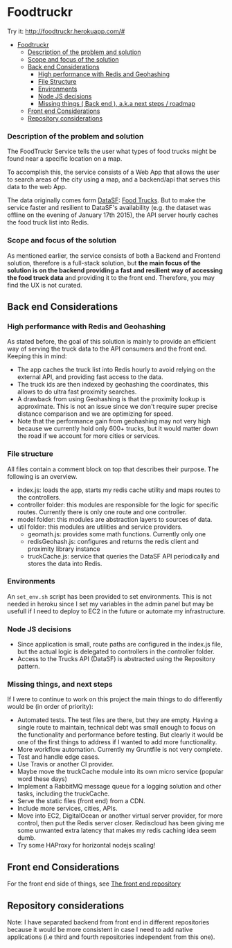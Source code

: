 # Foodtruckr

Try it:
http://foodtruckr.herokuapp.com/#

- [Foodtruckr](#foodtruckr)
    - [Description of the problem and solution](#description-of-the-problem-and-solution)
    - [Scope and focus of the solution](#scope-and-focus-of-the-solution)
    - [Back end Considerations](#back-end-considerations)
        - [High performance with Redis and Geohashing](#high-performance-with-redis-and-geohashing)
        - [File Structure](#file-structure)
        - [Environments](#environments)
        - [Node JS decisions](#node-js-decisions)
        - [Missing things ( Back end ), a.k.a next steps / roadmap](#missing-things--back-end--aka-next-steps--roadmap)
    - [Front end Considerations](#front-end-considerations)
    - [Repository considerations](#repository-considerations)

### Description of the problem and solution

The FoodTruckr Service tells the user what types of food trucks might be found near a specific location on a map.

To accomplish this, the service consists of a Web App that allows the user to search areas of the city using a map, and a backend/api that serves this data to the web App.

The data originally comes form [DataSF](http://www.datasf.org/): [Food
Trucks](https://data.sfgov.org/Permitting/Mobile-Food-Facility-Permit/rqzj-sfat). But to make the service faster and resilient to DataSF's availability (e.g. the dataset was offline on the evening of January 17th 2015), the API server hourly caches the food truck list into Redis.

### Scope and focus of the solution
As mentioned earlier, the service consists of both a Backend and Frontend solution, therefore is a full-stack solution, but **the main focus of the solution is on the backend providing a fast and resilient way of accessing the food truck data** and providing it to the front end. Therefore, you may find the UX is not curated.

## Back end Considerations

### High performance with Redis and Geohashing
As stated before, the goal of this solution is mainly to provide an efficient way of serving the truck data to the API consumers and the front end. Keeping this in mind:
* The app caches the truck list into Redis hourly to avoid relying on the external API, and providing fast access to the data.
* The truck ids are then indexed by geohashing the coordinates, this allows to do ultra fast proximity searches.
* A drawback from using Geohashing is that the proximity lookup is approximate. This is not an issue since we don't require super precise distance comparison and we are optimizing for speed.
* Note that the performance gain from geohashing may not very high because we currently hold only 600+ trucks, but it would matter down the road if we account for more cities or services.
 

### File structure
All files contain a comment block on top that describes their purpose. The following is an overview.

* index.js: loads the app, starts my redis cache utility and maps routes to the controllers.
* controller folder: this modules are responsible for the logic for specific routes. Currently there is only one route and one controller.
* model folder: this modules are abstraction layers to sources of data.
* util folder: this modules are utilities and service providers.
  * geomath.js: provides some math functions. Currently only one
  * redisGeohash.js: configures and returns the redis client and proximity library instance
  * truckCache.js: service that queries the DataSF API periodically and stores the data into Redis.

### Environments
An `set_env.sh` script has been provided to set environments. This is not needed in heroku since I set my variables in the admin panel but may be usefull if I need to deploy to EC2 in the future or automate my infrastructure.

### Node JS decisions
* Since application is small, route paths are configured in the index.js file, but the actual logic is delegated to controllers in the controller folder.
* Access to the Trucks API (DataSF) is abstracted using the Repository pattern.

### Missing things, and next steps 
If I were to continue to work on this project the main things to do differently would be (in order of priority):
* Automated tests. The test files are there, but they are empty. Having a single route to maintain, technical debt was small enough to focus on the functionality and performance before testing. But clearly it would be one of the first things to address if I wanted to add more functionality.
* More workflow automation. Currently my Gruntfile is not very complete.
* Test and handle edge cases.
* Use Travis or another CI provider.
* Maybe move the truckCache module into its own micro service (popular word these days)
* Implement a RabbitMQ message queue for a logging solution and other tasks, including the truckCache.
* Serve the static files (front end) from a CDN. 
* Include more services, cities, APIs.
* Move into EC2, DigitalOcean or another virtual server provider, for more control, then put the Redis server closer. Rediscloud has been giving me some unwanted extra latency that makes my redis caching idea seem dumb.
* Try some HAProxy for horizontal nodejs scaling!

## Front end Considerations

For the front end side of things, see [The front end repository](https://github.com/jjmerino/foodtruckr-web)

## Repository considerations
Note: I have separated backend from front end in different repositories because it would be more consistent in case I need to add native applications (i.e third and fourth repositories independent from this one).
